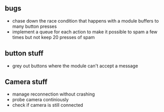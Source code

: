 ## bugs

-   chase down the race condition that happens with a module buffers to many button presses
-   implement a queue for each action to make it possible to spam a few times but not keep 20 presses of spam

## button stuff

-   grey out buttons where the module can't accept a message

## Camera stuff

-   manage reconnection without crashing
-   probe camera continiously
-   check if camera is still connected
